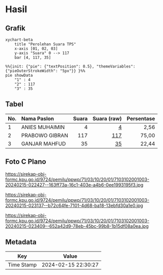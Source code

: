 # Hasil

## Grafik

```mermaid
xychart-beta
    title "Perolehan Suara TPS"
    x-axis [01, 02, 03]
    y-axis "Suara" 0 --> 117
    bar [4, 117, 35]
```

```mermaid
%%{init: {"pie": {"textPosition": 0.5}, "themeVariables": {"pieOuterStrokeWidth": "5px"}} }%%
pie showData
    "1" : 4
    "2" : 117
    "3" : 35
```

## Tabel

| No. | Nama Paslon    | Suara | Suara (raw) | Persentase |
|:--- |:-------------- | -----:| -----------:| ----------:|
| 1   | ANIES MUHAIMIN | 4     | [4][p-1]    | 2,56       |
| 2   | PRABOWO GIBRAN | 117   | [117][p-2]  | 75,00      |
| 3   | GANJAR MAHFUD  | 35    | [35][p-3]   | 22,44      |


[p-1]: https://github.com/gigit-pemilu/pemilu-2024-71-sulawesi-utara/blob/main/pilpres/hitung-suara/sub/71-sulawesi-utara/sub/03-kepulauan-sangihe/sub/10-manganitu-selatan/sub/2001-kaluwatu/sub/003-tps/sub/paslon-1.txt
[p-2]: https://github.com/gigit-pemilu/pemilu-2024-71-sulawesi-utara/blob/main/pilpres/hitung-suara/sub/71-sulawesi-utara/sub/03-kepulauan-sangihe/sub/10-manganitu-selatan/sub/2001-kaluwatu/sub/003-tps/sub/paslon-2.txt
[p-3]: https://github.com/gigit-pemilu/pemilu-2024-71-sulawesi-utara/blob/main/pilpres/hitung-suara/sub/71-sulawesi-utara/sub/03-kepulauan-sangihe/sub/10-manganitu-selatan/sub/2001-kaluwatu/sub/003-tps/sub/paslon-3.txt

## Foto C Plano

https://sirekap-obj-formc.kpu.go.id/9724/pemilu/ppwp/71/03/10/20/01/7103102001003-20240215-022427--163ff73a-16c1-403e-a4b6-0ee1993195f3.jpg

https://sirekap-obj-formc.kpu.go.id/9724/pemilu/ppwp/71/03/10/20/01/7103102001003-20240215-023137--b72c64fe-7101-4d68-ba18-13ebfd30a1e0.jpg

https://sirekap-obj-formc.kpu.go.id/9724/pemilu/ppwp/71/03/10/20/01/7103102001003-20240215-023409--652a42d9-78eb-45bc-99b8-1b15df08a0ea.jpg


## Metadata

| Key        | Value               |
| ---------- | ------------------- |
| Time Stamp | 2024-02-15 22:30:27 |




